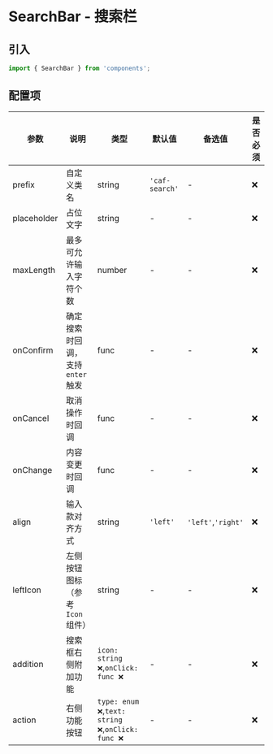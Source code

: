 # SearchBar - 搜索栏

## 引入
```jsx
import { SearchBar } from 'components';
```

## 配置项
| 参数 | 说明 | 类型 | 默认值 |备选值 | 是否必须 |
| --- | --- | --- | --- | --- | --- |
| prefix | 自定义类名 | string | `'caf-search'` | - | ❌ |
| placeholder | 占位文字 | string | - | - | ❌ |
| maxLength | 最多可允许输入字符个数 | number | - | - | ❌ |
| onConfirm | 确定搜索时回调，支持`enter` 触发 | func | - | - | ❌ |
| onCancel | 取消操作时回调 | func | - | - | ❌ |
| onChange | 内容变更时回调 | func | - | - | ❌ |
| align | 输入款对齐方式 | string | `'left'` | `'left'`,`'right'` | ❌ |
| leftIcon | 左侧按钮图标（参考 `Icon` 组件） | string | - | - | ❌ |
| addition | 搜索框右侧附加功能 | `icon: string ❌`,`onClick: func ❌` | - | - | ❌ |
| action | 右侧功能按钮 | `type: enum ❌`,`text: string ❌`,`onClick: func ❌` | - | - | ❌ |
